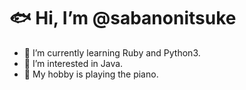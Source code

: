 # 🐟  Hi, I’m @sabanonitsuke

- 🌱 I’m currently learning Ruby and Python3.
- 👀 I’m interested in Java.
- 🎹 My hobby is playing the piano.

<!---

sabanonitsuke/sabanonitsuke is a ✨ special ✨ repository because its `README.md` (this file) appears on your GitHub profile.
You can click the Preview link to take a look at your changes.
--->
